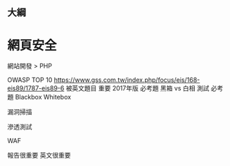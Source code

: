 ## 大綱
# 網頁安全

網站開發 > PHP

OWASP TOP 10
https://www.gss.com.tw/index.php/focus/eis/168-eis89/1787-eis89-6
被英文題目 重要
2017年版 必考題
黑箱 vs 白相 測試 必考題
Blackbox Whitebox

漏洞掃描

滲透測試

WAF



報告很重要
英文很重要
